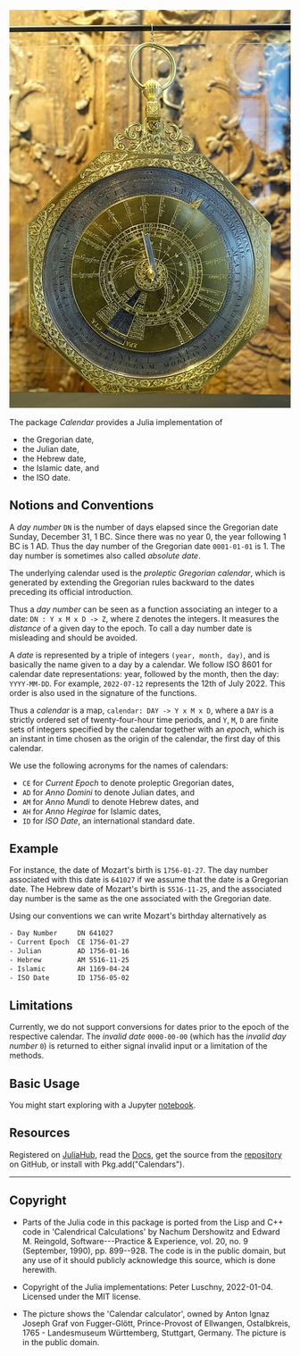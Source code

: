 ![CalendarCalculator](CalendarCalculator.jpg)

The package _Calendar_ provides a Julia implementation of 

- the Gregorian date, 
- the Julian date, 
- the Hebrew date, 
- the Islamic date, and 
- the ISO date.
## Notions and Conventions

A _day number_ `DN` is the number of days elapsed since the Gregorian date Sunday, December 31, 1 BC. Since there was no year 0, the year following 1 BC is 1 AD. Thus the day number of the Gregorian date `0001-01-01` is 1. The day number is sometimes also called _absolute date_.

The underlying calendar used is the _proleptic Gregorian calendar_, which is generated by extending the Gregorian rules backward to the dates preceding its official introduction.

Thus a _day number_ can be seen as a function associating an integer to a date: `DN : Y x M x D -> Z`, where `Z` denotes the integers. It measures the _distance_ of a given day to the epoch. To call a day number date is misleading and should be avoided. 

A _date_ is represented by a triple of integers `(year, month, day)`, and is basically the name given to a day by a calendar. We follow ISO 8601 for calendar date representations: year, followed by the month, then the day: `YYYY-MM-DD`. For example, `2022-07-12` represents the 12th of July 2022. This order is also used in the signature of the functions.

Thus a _calendar_ is a map, `calendar: DAY -> Y x M x D`, where a `DAY` is a strictly ordered set of twenty-four-hour time periods, and `Y`, `M`, `D` are finite sets of integers specified by the calendar together with an _epoch_, which is an instant in time chosen as the origin of the calendar, the first day of this calendar. 

We use the following acronyms for the names of calendars: 

- `CE` for _Current Epoch_ to denote proleptic Gregorian dates, 
- `AD` for _Anno Domini_ to denote Julian dates, and 
- `AM` for _Anno Mundi_ to denote Hebrew dates, and 
- `AH` for _Anno Hegirae_ for Islamic dates, 
- `ID` for _ISO Date_, an international standard date. 
 ## Example

For instance, the date of Mozart's birth is `1756-01-27`. The day number associated with this date is `641027` if we assume that the date is a Gregorian date. The Hebrew date of Mozart's birth is `5516-11-25`, and the associated day number is the same as the one associated with the Gregorian date.

Using our conventions we can write Mozart's birthday 
alternatively as

    - Day Number     DN 641027
    - Current Epoch  CE 1756-01-27
    - Julian         AD 1756-01-16
    - Hebrew         AM 5516-11-25
    - Islamic        AH 1169-04-24
    - ISO Date       ID 1756-05-02

## Limitations

Currently, we do not support conversions for dates prior to the epoch of the respective calendar. The _invalid date_ `0000-00-00` (which has the _invalid day number_ `0`) is returned to either signal invalid input or a limitation of the methods.

## Basic Usage

You might start exploring with a Jupyter [notebook](https://github.com/PeterLuschny/Calendars.jl/blob/main/notebook/Calendars.ipynb).

## Resources

Registered on [JuliaHub](https://juliahub.com/ui/Packages/Calendars/yDHMq), read the [Docs](https://docs.juliahub.com/Calendars/yDHMq), get the source from the [repository](https://github.com/PeterLuschny/Calendars.jl) on GitHub, or install with Pkg.add("Calendars").

---
## Copyright

- Parts of the Julia code in this package is ported from the Lisp and C++ code in 'Calendrical Calculations' by Nachum Dershowitz and Edward M. Reingold, Software---Practice & Experience, vol. 20, no. 9 (September, 1990), pp. 899--928. The code is in the public domain, but any use of it should publicly acknowledge this source, which is done herewith.

- Copyright of the Julia implementations: Peter Luschny, 2022-01-04. Licensed under the MIT license.

- The picture shows the 'Calendar calculator', owned by Anton Ignaz Joseph Graf von Fugger-Glött, Prince-Provost of Ellwangen, Ostalbkreis, 1765 - Landesmuseum Württemberg, Stuttgart, Germany. The picture is in the public domain. 
